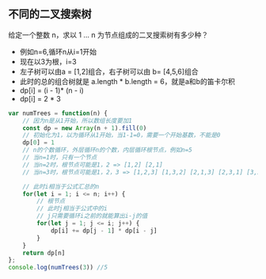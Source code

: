 ## 不同的二叉搜索树 ##

给定一个整数 n，求以 1 ... n 为节点组成的二叉搜索树有多少种？

* 例如n=6,循环n从i=1开始
* 现在以3为根，i=3
* 左子树可以由a = [1,2]组合，右子树可以由 b= [4,5,6]组合
* 此时的总的组合树就是 a.length * b.length = 6，就是a和b的笛卡尔积
* dp[i] = (i - 1)* (n - i)
* dp[i] = 2 * 3

```javascript
var numTrees = function(n) {
    // 因为n是从1开始，所以数组长度要加1
    const dp = new Array(n + 1).fill(0)
    // 初始化为1，以为循环从1开始，当1-1=0，需要一个开始基数，不能是0
    dp[0] = 1
    // n的个数循环，外层循环n的个数，内层循环根节点，例如n=5
    // 当n=1时，只有一个节点
    // 当n=2时，根节点可能是1，2 => [1,2] [2,1]
    // 当n=3时，根节点可能是1，2，3 => [1,2,3] [1,3,2] [2,1,3] [2,3,1] [3,2,1] [3,1,2]

    // 此时i相当于公式汇总的n
    for(let i = 1; i <= n; i++) {
        // 根节点
        // 此时j相当于公式中的i
        // j只需要循环i之前的就能算出i-j的值
        for(let j = 1; j <= i; j++) {
            dp[i] += dp[j - 1] * dp[i - j]
        }
    }
    return dp[n]
};
console.log(numTrees(3)) //5
```

